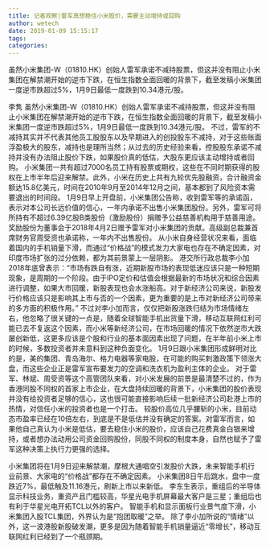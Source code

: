 ```yaml
---
title: 记者观察|雷军真想稳住小米股价，需要主动增持或回购
author: wetech
date: 2019-01-09 15:15:17
tags: 
categories: 
---
```

虽然小米集团-W（01810.HK）创始人雷军承诺不减持股票，但这并没有阻止小米集团在解禁潮开始的逆市下跌，在恒生指数全面回暖的背景下，截至发稿小米集团一度逆市跌超过5%，1月9日最低一度跌到10.34港元/股。
<!-- more -->
李隽
虽然小米集团-W（01810.HK）创始人雷军承诺不减持股票，但这并没有阻止小米集团在解禁潮开始的逆市下跌，在恒生指数全面回暖的背景下，截至发稿小米集团一度逆市跌超过5%，1月9日最低一度跌到10.34港元/股。
不过，雷军的不减持其实并不代表其他员工股股东以及早期进入的创投股东不减持，对于这些账面浮盈极大的股东，减持也是理所当然；从过去的历史经验来看，控股股东承诺不减持并没有办法阻止股价下跌，如果股价真的低估，大股东更应该主动增持或者回购。
小米集团一共有超过7000名员工持有股票或期权，这些在不同时期获得的股权在上市半年后迎来解禁。此外，小米在历史上共有九轮优先股融资，合计融资金额达15.8亿美元，时间在2010年9月至2014年12月之间，基本都到了风险资本需要退出的时间段。
1月9日早上开盘前，小米集团公告称，收到雷军等的承诺函，表示对本公司长远价值的信心，一年内承诺不出售小米集团股份。另外，雷军可将所持有不超过6.39亿股B类股份（激励股份）捐赠予公益慈善机构用于慈善用途。奖励股份为董事会于2018年4月2日赠予雷军对小米集团的贡献。高级副总裁兼首席财务官周受资也承诺称，一年内不出售股份。
从小米自身经营状况来看，面临着国内的手机销量下滑，而通过“价格战”的模式发力大家电也存在不确定因素，对印度市场扩张的过分依赖，都为其前景蒙上一层阴影。
港交所行政总裁李小加2018年底曾表示：“市场有跌自有涨，近期新股市场的表现低迷应该只是一种短期现象，是周期的一个阶段。由于IPO定价和估值会根据最新的市场状况和综合因素进行调整，如果大市回暖，新股表现也会水涨船高。对于新经济公司来说，新股发行价格应该只是影响其上市与否的一个因素，更为重要的是上市对新经济公司带来的多方面的积极作用。”
不过对李小加而言，仅仅把新股涨跌归结为市场情绪左右，他忽略了很关键的一点是，随着全球智能手机出货量下滑，移动互联网红利可能已去不复返这个因素，而小米等新经济公司，在市场回暖的情况下依然逆市大跌屡创新低，这更多应该是个股和行业的基本面因素出现了问题，在半年前小米上市的时候，多数投资者并未意料到这种负面变化。
1月9日跟小米集团形成鲜明对比的是，美的集团、青岛海尔、格力电器等家电股，在可能的购买刺激政策下领涨大盘，而这些企业正是雷军宣布要发力的空调和洗衣机为盈利主体的企业。
对于雷军、林斌、周受资等这个高管团队来看，对小米发展的前景是最清楚不过的，作为香港同股不同权的首家上市企业，在大盘持续回暖的背景下，小米集团的股价表现并没有给投资者足够的信心，这也很可能直接影响后续一批新经济公司赴港上市的热情，对信任小米的投资者也是一个打击。
较股价高位几乎腰斩的小米，目前动态市盈率已经在10倍左右，到底是不是低估并没有确定的答案。对雷军而言，如果他自己真认为小米是低估，要去稳住小米的股价，应该自己花费真金白银来增持，或者想办法动用公司资金回购股份，同股不同权的制度本身，自然也赋予了雷军这种决策上执行力更强的选择。
 
 
小米集团将在1月9日迎来解禁潮，摩根大通唱空引发股价大跌，未来智能手机行业前景、大家电的“价格战”都存在不确定因素。
小米集团8日午后跳水，盘中一度跌近7%，最低触及11.16港元，刷新上市以来新低。
李东生表示，重组后的半导体显示科技业务，重资产且门槛较高，华星光电手机屏幕最大客户是三星；重组后也有利于华星光电开拓TCL以外的客户。
智能手机和显示面板行业景气度下滑，小米集团入股TCL集团，外界认为是“抱团取暖”之举。
除了李小加所说的“情绪”以外，这一波港股新股破发潮，更多是因为随着智能手机销量逼近“零增长”，移动互联网红利已经到了一个瓶颈期。
